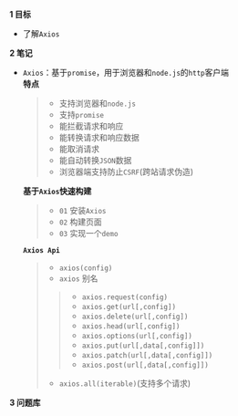 
**1 目标**
* 了解`Axios`

**2 笔记**
* `Axios`：基于`promise`，用于浏览器和`node.js`的`http`客户端  
    **特点**  
    > * 支持浏览器和`node.js`
    > * 支持`promise`  
    > * 能拦截请求和响应
    > * 能转换请求和响应数据  
    > * 能取消请求  
    > * 能自动转换`JSON`数据  
    > * 浏览器端支持防止`CSRF`(跨站请求伪造)  

    **基于`Axios`快速构建**  
    > * `01` 安装`Axios`
    > * `02` 构建页面
    > * `03` 实现一个`demo`  

    **`Axios Api`**  
    > * `axios(config)`
    > * `axios` 别名
    >> * `axios.request(config)`  
    >> * `axios.get(url[,config])`  
    >> * `axios.delete(url[,config])`  
    >> * `axios.head(url[,config])`  
    >> * `axios.options(url[,config])`  
    >> * `axios.put(url[,data[,config]])`  
    >> * `axios.patch(url[,data[,config]])`  
    >> * `axios.post(url[,data[,config]])`  
    > * `axios.all(iterable)`(支持多个请求)  

**3 问题库**